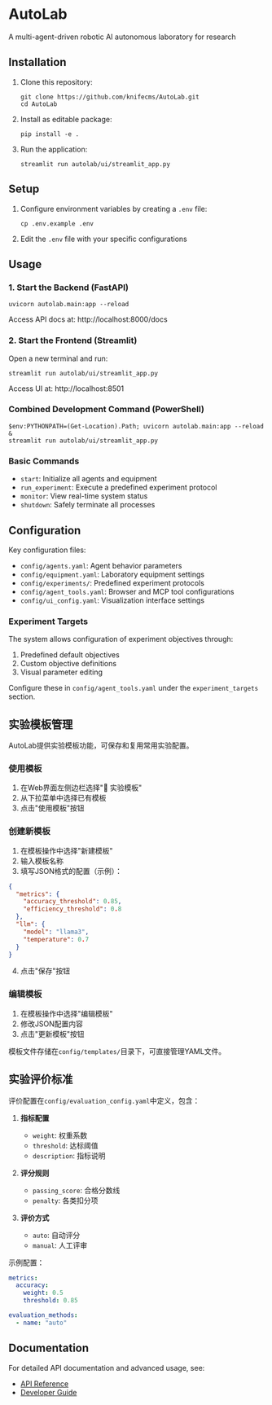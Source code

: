 # AutoLab
A multi-agent-driven robotic AI autonomous laboratory for research

## Installation

1. Clone this repository:
   ```
   git clone https://github.com/knifecms/AutoLab.git
   cd AutoLab
   ```
2. Install as editable package:
   ```
   pip install -e .
   ```
3. Run the application:
   ```
   streamlit run autolab/ui/streamlit_app.py
   ```

## Setup

1. Configure environment variables by creating a `.env` file:
   ```
   cp .env.example .env
   ```
2. Edit the `.env` file with your specific configurations

## Usage

### 1. Start the Backend (FastAPI)
```
uvicorn autolab.main:app --reload
```
Access API docs at: http://localhost:8000/docs

### 2. Start the Frontend (Streamlit)
Open a new terminal and run:
```
streamlit run autolab/ui/streamlit_app.py
```
Access UI at: http://localhost:8501

### Combined Development Command (PowerShell)
```
$env:PYTHONPATH=(Get-Location).Path; uvicorn autolab.main:app --reload &
streamlit run autolab/ui/streamlit_app.py
```

### Basic Commands

- `start`: Initialize all agents and equipment
- `run_experiment`: Execute a predefined experiment protocol
- `monitor`: View real-time system status
- `shutdown`: Safely terminate all processes

## Configuration

Key configuration files:
- `config/agents.yaml`: Agent behavior parameters
- `config/equipment.yaml`: Laboratory equipment settings
- `config/experiments/`: Predefined experiment protocols
- `config/agent_tools.yaml`: Browser and MCP tool configurations
- `config/ui_config.yaml`: Visualization interface settings

### Experiment Targets

The system allows configuration of experiment objectives through:
1. Predefined default objectives
2. Custom objective definitions
3. Visual parameter editing

Configure these in `config/agent_tools.yaml` under the `experiment_targets` section.

## 实验模板管理

AutoLab提供实验模板功能，可保存和复用常用实验配置。

### 使用模板
1. 在Web界面左侧边栏选择"📁 实验模板"
2. 从下拉菜单中选择已有模板
3. 点击"使用模板"按钮

### 创建新模板
1. 在模板操作中选择"新建模板"
2. 输入模板名称
3. 填写JSON格式的配置（示例）：
```json
{
  "metrics": {
    "accuracy_threshold": 0.85,
    "efficiency_threshold": 0.8
  },
  "llm": {
    "model": "llama3",
    "temperature": 0.7
  }
}
```
4. 点击"保存"按钮

### 编辑模板
1. 在模板操作中选择"编辑模板"
2. 修改JSON配置内容
3. 点击"更新模板"按钮

模板文件存储在`config/templates/`目录下，可直接管理YAML文件。

## 实验评价标准

评价配置在`config/evaluation_config.yaml`中定义，包含：

1. **指标配置**
   - `weight`: 权重系数
   - `threshold`: 达标阈值
   - `description`: 指标说明

2. **评分规则**
   - `passing_score`: 合格分数线
   - `penalty`: 各类扣分项

3. **评价方式**
   - `auto`: 自动评分
   - `manual`: 人工评审

示例配置：
```yaml
metrics:
  accuracy:
    weight: 0.5
    threshold: 0.85

evaluation_methods:
  - name: "auto"
```

## Documentation

For detailed API documentation and advanced usage, see:
- [API Reference](docs/api.md)
- [Developer Guide](docs/developer.md)
